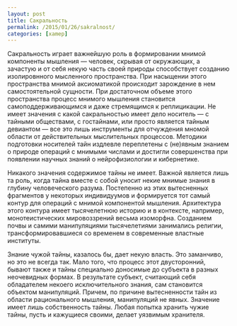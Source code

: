 ```yaml
---
layout: post
title: Сакральность
permalink: /2015/01/26/sakralnost/
categories: [xamep]
---
```


Сакральность играет важнейшую роль в формировании мнимой компоненты мышления — человек, скрывая от окружающих, а зачастую и от себя некую часть своей природы способствует созданию изолировнного мысленного пространства. При насыщении этого пространства мнимой аксиоматикой происходит зарождение в нем самостоятельной сущности. При достаточном объеме этого пространства процесс мнимого мышления становится самоподдерживающимся и даже стремящимся к реплицикации. Не имеет значения с какой сакральностью имеет дело носитель — с тайными обществами, с гостайнами, или просто является тайным девиантом — все это лишь инструменты для отчуждения мномой области от действительных мыслительных процессов. Методики подготовки носителей тайн издлевле переплетены с (не)явным знанием о природе операций с мнимыми числами и достигли совершенства при появлении научных знаний о нейрофизиологии и кибернетике.

Никакого значения содержимое тайны не имеет. Важной является лишь та роль, когда тайна вместе с собой уносит некие мнимые знания в глубину человеческого разума. Постепенно из этих вытесненных фрагментов у некоторых индивидуумов и формируется тот самый контур для операций с мнимой компонентой мышления. Архитектура этого контура имеет тысячелетнюю историю и в контексте, например, монотеистических мировоззрений весьма изоморфна. Созданием почвы и самими манипуляциями тысячелетиями занимались религии, трансформировавшиеся со временем в современные властные институты.

Знание чужой тайны, казалось бы, дает некую власть. Это заманчиво, но это не всегда так. Мало того, что процесс этот двусторонний, бывают также и тайны специально доносимые до субъекта в разных неочевидных формах. В результате субъект, считающий себя обладателем некоего исключительного знания, сам становится объектом манипуляций. Причем, по причине вытесненности тайн из области рационального мышления, манипуляций не явных. Значение имеет лишь собственность тайны. Любая попытка хранить чужие тайны, пусть и кажущиеся своими, делает уязвимым хранителя.
